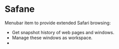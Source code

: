# Safane

Menubar item to provide extended Safari browsing:
- Get snapshot history of web pages and windows.
- Manage these windows as workspace.
- 
